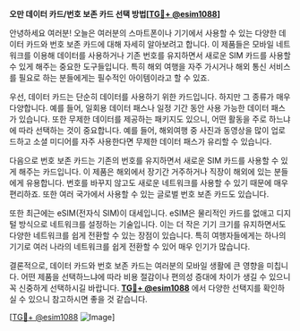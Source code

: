 **오만 데이터 카드/번호 보존 카드 선택 방법[[TG💪+ @esim1088](https://t.me/s/esim1088)]**

안녕하세요 여러분! 오늘은 여러분의 스마트폰이나 기기에서 사용할 수 있는 다양한 데이터 카드와 번호 보존 카드에 대해 자세히 알아보려고 합니다. 이 제품들은 모바일 네트워크를 이용해 데이터를 사용하거나 기존 번호를 유지하면서 새로운 SIM 카드를 사용할 수 있게 해주는 중요한 도구들입니다. 특히 해외 여행을 자주 가시거나 해외 통신 서비스를 필요로 하는 분들에게는 필수적인 아이템이라고 할 수 있죠.

우선, 데이터 카드는 단순히 데이터를 사용하기 위한 카드입니다. 하지만 그 종류가 매우 다양합니다. 예를 들어, 일회용 데이터 패스나 일정 기간 동안 사용 가능한 데이터 패스가 있습니다. 또한 무제한 데이터를 제공하는 패키지도 있으니, 어떤 활동을 주로 하느냐에 따라 선택하는 것이 중요합니다. 예를 들어, 해외여행 중 사진과 동영상을 많이 업로드하고 소셜 미디어를 자주 사용한다면 무제한 데이터 패스가 유리할 수 있습니다.

다음으로 번호 보존 카드는 기존의 번호를 유지하면서 새로운 SIM 카드를 사용할 수 있게 해주는 카드입니다. 이 제품은 해외에서 장기간 거주하거나 직장이 해외에 있는 분들에게 유용합니다. 번호를 바꾸지 않고도 새로운 네트워크를 사용할 수 있기 때문에 매우 편리하죠. 또한 여러 국가에서 사용할 수 있는 글로벌 번호 보존 카드도 있습니다.

또한 최근에는 eSIM(전자식 SIM)이 대세입니다. eSIM은 물리적인 카드를 없애고 디지털 방식으로 네트워크를 설정하는 기술입니다. 이는 더 작은 기기 크기를 유지하면서도 다양한 네트워크를 쉽게 전환할 수 있는 장점이 있습니다. 특히 여행자들에게는 하나의 기기로 여러 나라의 네트워크를 쉽게 전환할 수 있어 매우 인기가 많습니다.

결론적으로, 데이터 카드와 번호 보존 카드는 여러분의 모바일 생활에 큰 영향을 미칩니다. 어떤 제품을 선택하느냐에 따라 비용 절감이나 편의성 증대에 차이가 생길 수 있으니 꼭 신중하게 선택하시길 바랍니다. **[TG💪+ @esim1088](https://t.me/s/esim1088)** 에서 다양한 선택지를 확인하실 수 있으니 참고하시면 좋을 것 같습니다.

[[TG💪+ @esim1088](https://t.me/s/esim1088) ![Image](https://i.postimg.cc/Y0z9fWf4/image.png)]